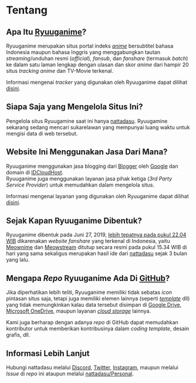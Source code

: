 # Tentang

## Apa Itu [**Ryuuganime**](https://ryuuganime.blogspot.com)?

Ryuuganime merupakan situs portal indeks [_anime_](https://id.wikipedia.org/wiki/Anime) bersubtitel bahasa Indonesia maupun bahasa Inggris yang menggabungkan tautan _streaming_/unduhan resmi \(_official_\), _fansub_, dan _fanshare_ \(termasuk _batch_\) ke dalam satu laman lengkap dengan ulasan dan skor _anime_ dari hampir 20 situs _tracking anime_ dan TV-Movie terkenal.

Informasi mengenai _tracker_ yang digunakan oleh Ryuuganime dapat dilihat [disini](https://github.com/ryuuganime/Ryuuganime/blob/master/Assets/Providers/Trackers/README.md).

## Siapa Saja yang Mengelola Situs Ini?

Pengelola situs Ryuugamine saat ini hanya [nattadasu](https://github.com/nattadasu/Personal). Ryuugamine sekarang sedang mencari sukarelawan yang mempunyai luang waktu untuk mengisi data di web tersebut.

## Website Ini Menggunakan Jasa Dari Mana?

Ryuuganime menggunakan jasa blogging dari [Blogger](https://blogger.com) oleh [Google](https://google.com) dan domain di [IDCloudHost](https://idcloudhost.com/).  
Ryuuganime juga menggunakan layanan jasa pihak ketiga \(_3rd Party Service Provider_\) untuk memudahkan dalam mengelola situs.

Informasi mengenai layanan yang digunakan oleh Ryuuganime dapat dilihat [disini](informasi-sumber/sumber-penggunaan-aset.md#aplikasi-layanan-yang-digunakan-untuk-proyek-situs-ini).

## Sejak Kapan **Ryuuganime** Dibentuk?

Ryuuganime dibentuk pada Juni 27, 2019, [lebih tepatnya pada pukul 22.04 WIB](https://www.facebook.com/story.php?story_fbid=771156279946124&id=248649265530164) dikarenakan _website fanshare_ yang terkenal di Indonesia, yaitu [Meownime](https://meownime.com) dan [Meowstream](https://meowstream.com) ditutup secara resmi pada pukul 15.34 WIB di hari yang sama sekaligus merupakan hasil ide dari [nattadasu](https://github.com/nattadasu/Personal) sejak 3 bulan yang lalu.

## Mengapa _Repo_ **Ryuuganime** Ada Di [GitHub](https://github.com)?

Jika diperhatikan lebih teliti, Ryuuganime memiliki tidak sebatas _icon_ pintasan situs saja, tetapi juga memiliki elemen lainnya \(seperti [_template_](https://github.com/ryuuganime/Ryuuganime/blob/master/Templates/amino.html) dll\) yang tidak memungkinkan kalau data tersebut disimpan di [Google Drive](https://www.google.com/drive/), [Microsoft OneDrive](https://onedrive.live.com/OneDrive), maupun layanan [_cloud storage_](https://id.wikipedia.org/wiki/Penyimpanan_awan) lainnya.

Kami juga berharap dengan adanya _repo_ di GitHub dapat memudahkan kontributor untuk memberikan kontribusinya dalam _coding template_, desain grafis, dll.

## Informasi Lebih Lanjut

Hubungi nattadasu melalui [Discord](https://github.com/nattadasu/Personal/blob/master/assets/discord/readme.md), [Twitter](https://twitter.com/nattadasu), [Instagram](https://instagram.com/nattadasu), maupun melalui _Issue_ di _repo_ ini ataupun melalui [nattadasu/Personal](https://github.com/nattadasu/Personal).

